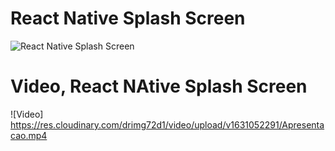 # React Native Splash Screen
![React Native Splash Screen](https://res.cloudinary.com/drimg72d1/image/upload/v1631051008/apresentacao.jpg)

# Video, React NAtive Splash Screen
![Video]
https://res.cloudinary.com/drimg72d1/video/upload/v1631052291/Apresentacao.mp4
